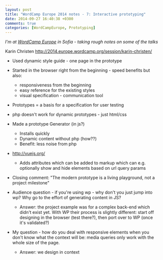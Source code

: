 ```yaml
---
layout: post
title: "WordCamp Europe 2014 notes - 7: Interactive prototyping"
date: 2014-09-27 16:40:38 +0300
comments: true
categories: [WordCampEurope, Prototyping]
---
```


_I'm at [WordCamp Europe](http://2014.europe.wordcamp.org/) in Sofia - taking rough notes on some of the talks_

Karin Christen http://2014.europe.wordcamp.org/session/karin-christen/

* Used dynamic style guide - one page in the prototype
* Started in the browser right from the beginning - speed benefits but also:
  * responsiveness from the beginning
  * easy reference for the existing styles
  * visual specification - communication tool
* Prototypes = a basis for a specification for user testing
* php doesn't work for dynamic prototypes - just html/css
* Made a prototype Generator (in js?)
  * Installs quickly
  * Dynamic content without php (how??)
  * Benefit: less noise from php
* http://vuejs.org/
  * Adds attributes which can be added to markup which can e.g. optionally show and hide elements based on url query params
* Closing comment: "The modern prototype is a living playground, not a project milestone"

* Audience question - if you're using wp - why don't you just jump into wp? Why go to the effort of generating content in JS?
  * Answer: the project example was for a complex back-end which didn't exist yet. With WP their process is slightly different: start off designing in the browser (test there?), then port over to WP (once it's validated?)

* My question - how do you deal with responsive elements when you don't know what the context will be: media queries only work with the whole size of the page.
  * Answer: we design in context